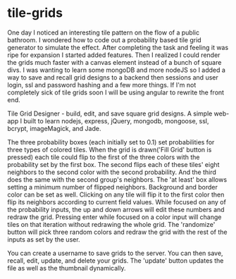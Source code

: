 tile-grids
==========

One day I noticed an interesting tile pattern on the flow of a public bathroom.  I wondered how to code out a probability based tile grid generator to simulate the effect. After completing the task and feeling it was ripe for expansion I started added features.  Then I realized I could render the grids much faster with a canvas element instead of a bunch of square divs.  I was wanting to learn some mongoDB and more nodeJS so I added a way to save and recall grid designs to a backend then sessions and user login, ssl and password hashing and a few more things.  If I'm not completely sick of tile grids soon I will be using angular to rewrite the front end.


Tile Grid Designer - build, edit, and save square grid designs. A simple web-app I built to learn nodejs, express, jQuery, mongodb, mongoose, ssl, bcrypt, imageMagick, and Jade.

The three probability boxes (each initially set to 0.1) set probabilities for three types of colored tiles. When the grid is drawn('Fill Grid' button is pressed) each tile could flip to the first of the three colors with the probability set by the first box. The second flips each of these tiles' eight neighbors to the second color with the second probability. And the third does the same with the second group's neighbors. The 'at least' box allows setting a minimum number of flipped neighbors. Background and border color can be set as well. Clicking on any tile will flip it to the first color then flip its neighbors according to current field values. While focused on any of the probability inputs, the up and down arrows will edit these numbers and redraw the grid. Pressing enter while focused on a color input will change tiles on that iteration without redrawing the whole grid. The 'randomize' button will pick three random colors and redraw the grid with the rest of the inputs as set by the user.

You can create a username to save grids to the server. You can then save, recall, edit, update, and delete your grids. The 'update' button updates the file as well as the thumbnail dynamically.